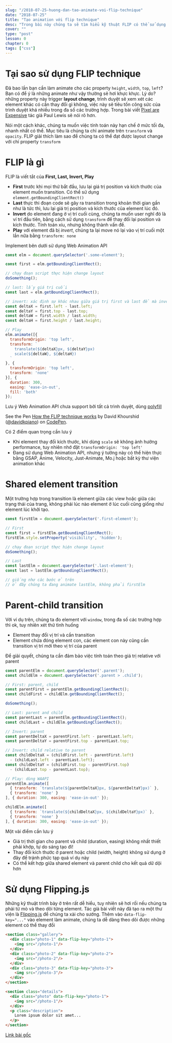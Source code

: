 ```yaml
---
slug: "/2018-07-25-huong-dan-tao-animate-voi-flip-technique"
date: "2018-07-25"
title: "Tạo animation với flip technique"
desc: "Trong bài này chúng ta sẽ tìm hiểu kỹ thuật FLIP có thể sử dụng để animate position và kích thước của bất kỳ DOM element nào"
cover: ""
type: "post"
lesson: 0
chapter: 0
tags: ["css"]
---
```


# Tại sao sử dụng FLIP technique

Đã bao lần bạn cần làm animate cho các property `height`, `width`, `top`, `left`? Bạn có để ý là những animate như vậy thường sẽ hơi khực khực. Lý do? những property này trigger **layout change**, trình duyệt sẽ xem xét các element khác có cần thay đổi gì không, việc này sẽ tiêu tốn công sức của trình duyệt khá nhiều trong đa số các trường hợp. Trong bài viết [Pixel are Expensive](https://aerotwist.com/blog/pixels-are-expensive/) tác giả Paul Lewis sẽ nói rõ hơn.

Nói một cách khác, chúng ta muốn việc tính toán này hạn chế ở mức tối đa, nhanh nhất có thể. Mục tiêu là chúng ta chỉ animate trên `transform` và `opacity`. FLIP giải thích làm sao để chúng ta có thể đạt được layout change với chỉ property `transform`

# FLIP là gì

FLIP là viết tắt của **First, Last, Invert, Play**

- **First** trước khi mọi thứ bắt đầu, lưu lại giá trị position và kích thước của element muốn transition. Có thể sử dụng `element.getBoundingClientRect()`
- **Last** thực thi đoạn code sẽ gây ra transition trong khoản thời gian gần như là tức thì, lưu lại giá trị position và kích thước của element lúc đó.
- **Invert** do element đang ở vị trí cuối cùng, chúng ta muốn user nghĩ đó là ví trí đầu tiên, bằng cách sử dụng `transform` để thay đổi lại position và kích thước. Tính toán xíu, nhưng không thành vấn đề.
- **Play** với element đã bị *invert*, chúng ta lại move nó lại vào vị trí cuối một lần nữa bằng `transform: none`

Implement bên dưới sử dụng Web Animation API

```js
const elm = document.querySelector('.some-element');

const first = elm.getBoundingClientRect();

// chạy đoạn script thực hiện change layout
doSomething();

// last: lấy giá trị cuối
const last = elm.getBoundingClientRect();

// invert: xác định sự khác nhau giữa giá trị first và last để mà invert
const deltaX = first.left - last.left;
const deltaY = first.top - last.top;
const deltaW = first.width / last.width;
const deltaH = first.height / last.height;

// Play
elm.animate([{
  transformOrigin: 'top left',
  transform: `
    translate(${deltaX}px, ${deltaY}px)
    scale(${deltaW}, ${deltaH})
  `
}, {
  transformOrigin: 'top left',
  transform: 'none'
}], {
  duration: 300,
  easing: 'ease-in-out',
  fill: 'both'
});
```
Lưu ý Web Animation API chưa support bởi tất cả trình duyệt, dùng [polyfill](https://github.com/web-animations/web-animations-js)


<p data-height="265" data-theme-id="0" data-slug-hash="EbwrQQ" data-default-tab="css,result" data-user="davidkpiano" data-pen-title="How the FLIP technique works" class="codepen">See the Pen <a href="https://codepen.io/davidkpiano/pen/EbwrQQ/">How the FLIP technique works</a> by David Khourshid (<a href="https://codepen.io/davidkpiano">@davidkpiano</a>) on <a href="https://codepen.io">CodePen</a>.</p>
<script async src="https://static.codepen.io/assets/embed/ei.js"></script>

Có 2 điểm quan trọng cần lưu ý

- Khi element thay đổi kích thước, khi dùng `scale` sẽ không ảnh hưởng performance, tuy nhiên nhớ đặt `transformOrigin: 'top left'`
- Đang sử dụng Web Animation API, nhưng ý tưởng này có thể hiện thực bằng GSAP, Anime, Velocity, Just-Animate, Mo.j hoặc bất kỳ thư viện animation khác

#  Shared element transition

Một trường hợp trong transition là element giữa các view hoặc giữa các trạng thái của trang, không phải lúc nào element ở lúc cuối cũng giống như element lúc khởi tạo.

```js
const firstElm = document.querySelector('.first-element');

// First
const first = firstElm.getBoundingClientRect();
firstElm.style.setProperty('visibility', 'hidden');

// chạy đoạn script thực hiện change layout
doSomething();

// Last
const lastElm = document.querySelector('.last-element');
const last = lastElm.getBoundingClientRect();

// giống như các bước ở trên
// ở đây chúng ta đang animate lastElm, không phải firstElm
```

# Parent-child transition

Với ví dụ trên, chúng ta đo element với `window`, trong đa số các trường hợp thì ok, tuy nhiên xét thử tình huống

- Element thay đổi vị trí và cần transition
- Element chứa đóng element con, các element con này cũng cần transition vị trí mới theo vị trí của parent

Để giải quyết, chúng ta cần đảm bảo việc tính toán theo giá trị relative với parent

```js
const parentElm = document.querySelector('.parent');
const childElm = document.querySelector('.parent > .child');

// First: parent, child
const parentFirst = parentElm.getBoundingClientRect();
const childFirst = childElm.getBoundingClientRect();

doSomething();

// Last: parent and child
const parentLast = parentElm.getBoundingClientRect();
const childLast = childElm.getBoundingClientRect();

// Invert: parent
const parentDeltaX = parentFirst.left - parentLast.left;
const parentDeltaY = parentFirst.top - parentLast.top;

// Invert: child relative to parent
const childDeltaX = (childFirst.left - parentFirst.left)
  - (childLast.left - parentLast.left);
const childDeltaY = (childFirst.top - parentFirst.top)
  - (childLast.top - parentLast.top);

// Play: dùng WAAPI
parentElm.animate([
  { transform: `translate(${parentDeltaX}px, ${parentDeltaY}px)` },
  { transform: 'none' }
], { duration: 300, easing: 'ease-in-out' });

childElm.animate([
  { transform: `translate(${childDeltaX}px, ${childDeltaY}px)` },
  { transform: 'none' }
], { duration: 300, easing: 'ease-in-out' });
```

Một vài điểm cần lưu ý
- Giá trị thời gian cho parent và child (duration, easing) không nhất thiết phải khớp, tự do sáng tạo đi!
- Thay đổi kích thước ở parent hoặc child (width, height) không sử dụng ở đây để tránh phức tạp quá ví dụ này
- Có thể kết hợp giữa shared element và parent child cho kết quả dữ dội hơn

# Sử dụng Flipping.js

Những kỹ thuật trình bày ở trên rất dễ hiểu, tuy nhiên sẽ hơi rối nếu chúng ta phải từ mò và theo dõi từng element. Tác giả bài viết này đã tạo ra một thư viện là [Flipping.js](https://github.com/davidkpiano/flipping) để chúng ta xài cho sướng. Thêm vào `data-flip-key="..."` vào element làm animate, chúng ta dễ dàng theo dõi được những element có thể thay đổi

```html
<section class="gallery">
  <div class="photo-1" data-flip-key="photo-1">
    <img src="/photo-1"/>
  </div>
  <div class="photo-2" data-flip-key="photo-2">
    <img src="/photo-2"/>
  </div>
  <div class="photo-3" data-flip-key="photo-3">
    <img src="/photo-3"/>
  </div>
</section>
```

```html
<section class="details">
  <div class="photo" data-flip-key="photo-1">
    <img src="/photo-1"/>
  </div>
  <p class="description">
    Lorem ipsum dolor sit amet...
  </p>
</section>
```

[Link bài gốc](https://css-tricks.com/animating-layouts-with-the-flip-technique/)